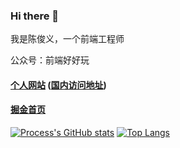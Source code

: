 ### Hi there 👋

我是陈俊义，一个前端工程师

公众号：前端好好玩

#### [个人网站](https://processchen.github.io/article/) ([国内访问地址](https://junyi-chen.gitee.io/article/))
#### [掘金首页](https://juejin.cn/user/1011206427522078)

[![Process's GitHub stats](https://github-readme-stats.vercel.app/api?username=chen-junyi&show_icons=true&theme=radical)](https://github.com/anuraghazra/github-readme-stats)
[![Top Langs](https://github-readme-stats.vercel.app/api/top-langs/?username=chen-junyi&layout=compact)](https://github.com/anuraghazra/github-readme-stats)


